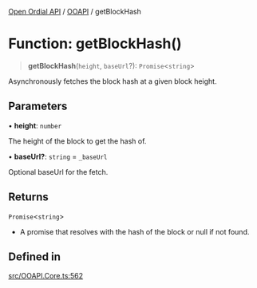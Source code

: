 [Open Ordial API](../../README.md) / [OOAPI](../README.md) / getBlockHash

# Function: getBlockHash()

> **getBlockHash**(`height`, `baseUrl`?): `Promise`\<`string`\>

Asynchronously fetches the block hash at a given block height.

## Parameters

• **height**: `number`

The height of the block to get the hash of.

• **baseUrl?**: `string` = `_baseUrl`

Optional baseUrl for the fetch.

## Returns

`Promise`\<`string`\>

- A promise that resolves with the hash of the block or null if not found.

## Defined in

[src/OOAPI.Core.ts:562](https://github.com/open-ordinal/open-ordinal-api/blob/88ef2e4467b13c07bb5a3ef3483343248c1aa38d/src/OOAPI.Core.ts#L562)
